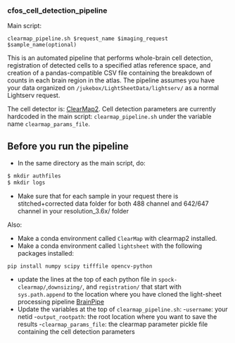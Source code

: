 ### cfos_cell_detection_pipeline

Main script:
```
clearmap_pipeline.sh $request_name $imaging_request $sample_name(optional)
```
This is an automated pipeline that performs whole-brain cell detection, registration of  detected cells to a specified atlas reference space, and creation of a pandas-compatible CSV file containing the breakdown of counts in each brain region in the atlas. The pipeline assumes you have your data organized on `/jukebox/LightSheetData/lightserv/` as a normal Lightserv request.  

The cell detector is: [ClearMap2](https://github.com/ChristophKirst/ClearMap2). Cell detection parameters are currently hardcoded in the main script: `clearmap_pipeline.sh` under the variable name `clearmap_params_file`. 

## Before you run the pipeline
- In the same directory as the main script, do:
```bash
$ mkdir authfiles
$ mkdir logs
```
- Make sure that for each sample in your request there is stitched+corrected data folder for both 488 channel and 642/647 channel in your resolution_3.6x/ folder

Also:
- Make a conda environment called `ClearMap` with clearmap2 installed.
- Make a conda environment called `lightsheet` with the following packages installed:
```
pip install numpy scipy tifffile opencv-python 
```
- update the lines at the top of each python file in `spock-clearmap/`,`downsizing/`, and `registration/` that start with `sys.path.append` to the location where you have cloned the light-sheet processing pipeline [BrainPipe](https://github.com/BrainCOGS/BrainPipe)
- Update the variables at the top of `clearmap_pipeline.sh`:
    -`username`: your netid
    -`output_rootpath`: the root location where you want to save the results
    -`clearmap_params_file`: the clearmap parameter pickle file containing the cell detection parameters